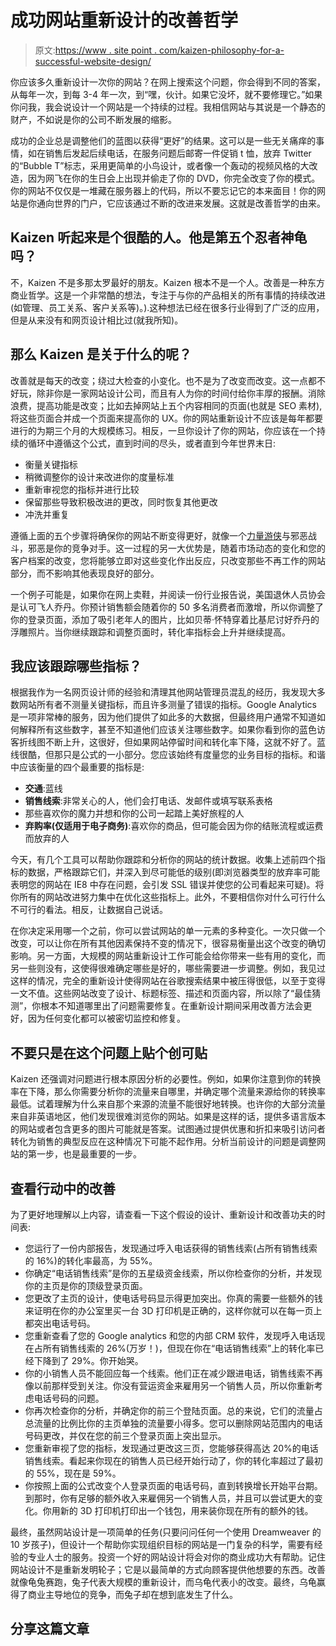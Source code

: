 # 成功网站重新设计的改善哲学

> 原文:[https://www . site point . com/kaizen-philosophy-for-a-successful-website-design/](https://www.sitepoint.com/kaizen-philosophy-for-a-successful-website-redesign/)

你应该多久重新设计一次你的网站？在网上搜索这个问题，你会得到不同的答案，从每年一次，到每 3-4 年一次，到“嘿，伙计。如果它没坏，就不要修理它。”如果你问我，我会说设计一个网站是一个持续的过程。我相信网站与其说是一个静态的财产，不如说是你的公司不断发展的缩影。

成功的企业总是调整他们的蓝图以获得“更好”的结果。这可以是一些无关痛痒的事情，如在销售后发起后续电话，在服务问题后邮寄一件促销 t 恤，放弃 Twitter 的“Bubble T”标志，采用更简单的小鸟设计，或者像一个轰动的视频风格的大改造，因为网飞在你的生日会上出现并偷走了你的 DVD，你完全改变了你的模式。你的网站不仅仅是一堆藏在服务器上的代码，所以不要忘记它的本来面目！你的网站是你通向世界的门户，它应该通过不断的改进来发展。这就是改善哲学的由来。

## Kaizen 听起来是个很酷的人。他是第五个忍者神龟吗？

不，Kaizen 不是多那太罗最好的朋友。Kaizen 根本不是一个人。改善是一种东方商业哲学。这是一个非常酷的想法，专注于与你的产品相关的所有事情的持续改进(如管理、员工关系、客户关系等)。).这种想法已经在很多行业得到了广泛的应用，但是从来没有和网页设计相比过(就我所知)。

## 那么 Kaizen 是关于什么的呢？

改善就是每天的改变；绕过大检查的小变化。也不是为了改变而改变。这一点都不好玩，除非你是一家网站设计公司，而且有人为你的时间付给你丰厚的报酬。消除浪费，提高功能是改变；比如去掉网站上五个内容相同的页面(也就是 SEO 素材),将这些页面合并成一个页面来提高你的 UX。你的网站重新设计不应该是每年都要进行的为期三个月的大规模练习。相反，一旦你设计了你的网站，你应该在一个持续的循环中遵循这个公式，直到时间的尽头，或者直到今年世界末日:

*   衡量关键指标
*   稍微调整你的设计来改进你的度量标准
*   重新审视您的指标并进行比较
*   保留那些导致积极改进的更改，同时恢复其他更改
*   冲洗并重复

遵循上面的五个步骤将确保你的网站不断变得更好，就像一个[力量游侠](http://www.powerrangers.com/ "Power Rangers")与邪恶战斗，邪恶是你的竞争对手。这一过程的另一大优势是，随着市场动态的变化和您的客户档案的改变，您将能够立即对这些变化作出反应，只改变那些不再工作的网站部分，而不影响其他表现良好的部分。

一个例子可能是，如果你在网上卖鞋，并阅读一份行业报告说，美国退休人员协会是认可飞人乔丹。你预计销售额会随着你的 50 多名消费者而激增，所以你调整了你的登录页面，添加了吸引老年人的图片，比如贝蒂·怀特穿着比基尼讨好乔丹的浮雕照片。当你继续跟踪和调整页面时，转化率指标会上升并继续提高。

## 我应该跟踪哪些指标？

根据我作为一名网页设计师的经验和清理其他网站管理员混乱的经历，我发现大多数网站所有者不测量关键指标，而且许多测量了错误的指标。Google Analytics 是一项非常棒的服务，因为他们提供了如此多的大数据，但最终用户通常不知道如何解释所有这些数字，甚至不知道他们应该关注哪些数字。如果你看到你的蓝色访客折线图不断上升，这很好，但如果网站停留时间和转化率下降，这就不好了。蓝线很酷，但那只是公式的一小部分。您应该始终有度量您的业务目标的指标。和谐中应该衡量的四个最重要的指标是:

*   **交通**:蓝线
*   **销售线索**:非常关心的人，他们会打电话、发邮件或填写联系表格
*   那些喜欢你的魔力并想和你的公司一起踏上美好旅程的人
*   **弃购率(仅适用于电子商务)**:喜欢你的商品，但可能会因为你的结账流程或运费而放弃的人

今天，有几个工具可以帮助你跟踪和分析你的网站的统计数据。收集上述前四个指标的数据，严格跟踪它们，并深入到尽可能低的级别(即浏览器类型的放弃率可能表明您的网站在 IE8 中存在问题，会引发 SSL 错误并使您的公司看起来可疑)。将你所有的网站改进努力集中在优化这些指标上。此外，不要相信你对什么可行什么不可行的看法。相反，让数据自己说话。

在你决定采用哪一个之前，你可以尝试网站的单一元素的多种变化。一次只做一个改变，可以让你在所有其他因素保持不变的情况下，很容易衡量出这个改变的确切影响。另一方面，大规模的网站重新设计工作可能会给你带来一些有用的变化，而另一些则没有，这使得很难确定哪些是好的，哪些需要进一步调整。例如，我见过这样的情况，完全的重新设计使得网站在谷歌搜索结果中被压得很低，以至于变得一文不值。这些网站改变了设计、标题标签、描述和页面内容，所以除了“最佳猜测”，你根本不知道哪里出了问题需要修复。在重新设计期间采用改善方法会更好，因为任何变化都可以被密切监控和修复。

## 不要只是在这个问题上贴个创可贴

Kaizen 还强调对问题进行根本原因分析的必要性。例如，如果你注意到你的转换率在下降，那么你需要分析你的流量来自哪里，并确定哪个流量来源给你的转换率最低。试着理解为什么来自那个来源的流量不能很好地转换。也许你的大部分流量来自非英语地区，他们发现很难浏览你的网站。如果是这样的话，提供多语言版本的网站或者包含更多的图片可能就是答案。试图通过提供优惠和折扣来吸引访问者转化为销售的典型反应在这种情况下可能不起作用。分析当前设计的问题是调整网站的第一步，也是最重要的一步。

## 查看行动中的改善

为了更好地理解以上内容，请查看一下这个假设的设计、重新设计和改善功夫的时间表:

*   您运行了一份内部报告，发现通过呼入电话获得的销售线索(占所有销售线索的 16%)的转化率最高，为 55%。
*   你确定“电话销售线索”是你的五星级资金线索，所以你检查你的分析，并发现你的主页是你的顶级登录页面。
*   您更改了主页的设计，使电话号码显示得更加突出。你真的需要一些额外的钱来证明在你的办公室里买一台 3D 打印机是正确的，这样你就可以在每一页上都突出电话号码。
*   您重新查看了您的 Google analytics 和您的内部 CRM 软件，发现呼入电话现在占所有销售线索的 26%(万岁！)，但现在你在“电话销售线索”上的转化率已经下降到了 29%。你开始哭。
*   你的小销售人员不能回应每一个线索。他们正在减少跟进电话，销售线索不再像以前那样受到关注。你没有营运资金来雇用另一个销售人员，所以你重新考虑电话号码的问题。
*   你再次检查你的分析，并确定你的前三个登陆页面。总的来说，它们的流量占总流量的比例比你的主页单独的流量要小得多。您可以删除网站范围内的电话号码更改，并仅在您的前三个登录页面上突出显示。
*   您重新审视了您的指标，发现通过更改这三页，您能够获得高达 20%的电话销售线索。看起来你现在的销售人员已经开始行动了，你的转化率超过了最初的 55%，现在是 59%。
*   你按照上面的公式改变个人登录页面的电话号码，直到转换增长开始平台期。到那时，你有足够的额外收入来雇佣另一个销售人员，并且可以尝试更大的变化。你用新的 3D 打印机打印出一个钱包，用来装你现在所有的额外的钱。

最终，虽然网站设计是一项简单的任务(只要问问任何一个使用 Dreamweaver 的 10 岁孩子)，但设计一个帮助你实现组织目标的网站是一门复杂的科学，需要有经验的专业人士的服务。投资一个好的网站设计将会对你的商业成功大有帮助。记住网站设计不是重新发明轮子；它是以最简单的方式向顾客提供他想要的东西。改善就像龟兔赛跑，兔子代表大规模的重新设计，而乌龟代表小的改变。最终，乌龟赢得了商业主导地位的竞争，而兔子却在想到底发生了什么。

## 分享这篇文章